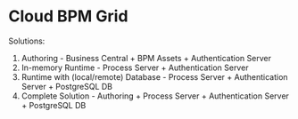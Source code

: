 # Cloud BPM Grid

Solutions:

1. Authoring - Business Central + BPM Assets + Authentication Server
2. In-memory Runtime - Process Server + Authentication Server
3. Runtime with  (local/remote) Database - Process Server + Authentication Server + PostgreSQL DB
4. Complete Solution - Authoring + Process Server + Authentication Server + PostgreSQL DB

